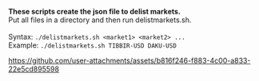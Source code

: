 **These scripts create the json file to delist markets.**<br>
Put all files in a directory and then run delistmarkets.sh.
<br>
<br>
Syntax: ```./delistmarkets.sh <market1> <market2> ...```<br>
Example: ```./delistmarkets.sh TIBBIR-USD DAKU-USD```


https://github.com/user-attachments/assets/b816f246-f883-4c00-a833-22e5cd895598

